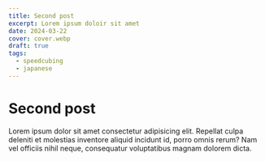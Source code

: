```yaml
---
title: Second post
excerpt: Lorem ipsum doloir sit amet
date: 2024-03-22
cover: cover.webp
draft: true
tags:
  - speedcubing
  - japanese
---
```


# Second post

Lorem ipsum dolor sit amet consectetur adipisicing elit. Repellat culpa deleniti et molestias inventore aliquid incidunt id, porro omnis rerum? Nam vel officiis nihil neque, consequatur voluptatibus magnam dolorem dicta.